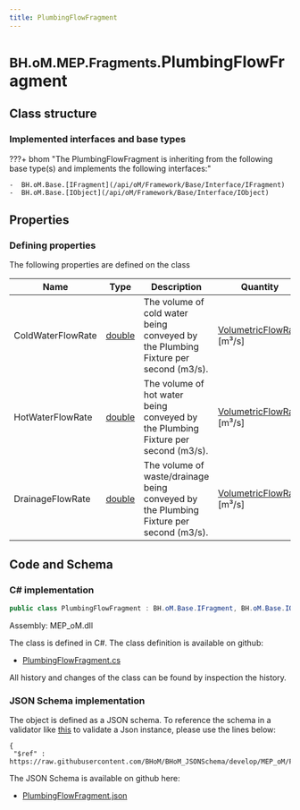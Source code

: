 ```yaml
---
title: PlumbingFlowFragment
---
```


# <small>BH.oM.MEP.Fragments.</small>**PlumbingFlowFragment**



## Class structure

### Implemented interfaces and base types

???+ bhom "The PlumbingFlowFragment is inheriting from the following base type(s) and implements the following interfaces:"

    -  BH.oM.Base.[IFragment](/api/oM/Framework/Base/Interface/IFragment)
    -  BH.oM.Base.[IObject](/api/oM/Framework/Base/Interface/IObject)


## Properties



### Defining properties

The following properties are defined on the class

| Name             | Type             | Description      | Quantity         |
|------------------|------------------|------------------|------------------|
| ColdWaterFlowRate | [double](https://learn.microsoft.com/en-us/dotnet/api/System.Double?view=netstandard-2.0) | The volume of cold water being conveyed by the Plumbing Fixture per second (m3/s). | [VolumetricFlowRate](/api/oM/Dimensional/Quantities/Attributes/VolumetricFlowRate) [m³/s] |
| HotWaterFlowRate | [double](https://learn.microsoft.com/en-us/dotnet/api/System.Double?view=netstandard-2.0) | The volume of hot water being conveyed by the Plumbing Fixture per second (m3/s). | [VolumetricFlowRate](/api/oM/Dimensional/Quantities/Attributes/VolumetricFlowRate) [m³/s] |
| DrainageFlowRate | [double](https://learn.microsoft.com/en-us/dotnet/api/System.Double?view=netstandard-2.0) | The volume of waste/drainage being conveyed by the Plumbing Fixture per second (m3/s). | [VolumetricFlowRate](/api/oM/Dimensional/Quantities/Attributes/VolumetricFlowRate) [m³/s] |


## Code and Schema

### C# implementation

``` C# title="C#"
public class PlumbingFlowFragment : BH.oM.Base.IFragment, BH.oM.Base.IObject
```

Assembly: MEP_oM.dll

The class is defined in C#. The class definition is available on github:

- [PlumbingFlowFragment.cs](https://github.com/BHoM/BHoM/blob/develop/MEP_oM/Fragments\PlumbingFlowFragment.cs)

All history and changes of the class can be found by inspection the history.
### JSON Schema implementation

The object is defined as a JSON schema. To reference the schema in a validator like [this](https://www.jsonschemavalidator.net/) to validate a Json instance, please use the lines below:

``` { .json .copy .select } title="JSON Schema"
{
 "$ref" : https://raw.githubusercontent.com/BHoM/BHoM_JSONSchema/develop/MEP_oM/Fragments/PlumbingFlowFragment.json}
```

The JSON Schema is available on github here:

- [PlumbingFlowFragment.json](https://github.com/BHoM/BHoM_JSONSchema/blob/develop/MEP_oM/Fragments/PlumbingFlowFragment.json)
